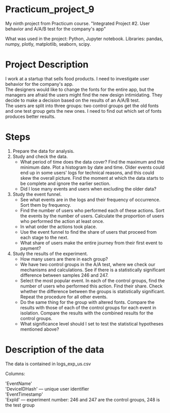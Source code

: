 # Practicum_project_9
 My ninth project from Practicum course. "Integrated Project #2. User behavior and A/A/B test for the company's app"
 
 What was used in the project: Python, Jupyter notebook. Libraries: pandas, numpy, plotly, matplotlib, seaborn, scipy.

# Project Description

I work at a startup that sells food products. I need to investigate user behavior for the company's app.<br/>
The designers would like to change the fonts for the entire app, but the managers are afraid the users might find the new design intimidating. They decide to make a decision based on the results of an A/A/B test.<br/> 
The users are split into three groups: two control groups get the old fonts and one test group gets the new ones. I need to find out which set of fonts produces better results.

# Steps
1) Prepare the data for analysis.
2) Study and check the data.
    - What period of time does the data cover? Find the maximum and the minimum date. Plot a histogram by date and time. Older events could end up in some users' logs for technical reasons, and this could skew the overall picture. Find the moment at which the data starts to be complete and ignore the earlier section.
    - Did I lose many events and users when excluding the older data?
3) Study the event funnel.
    - See what events are in the logs and their frequency of occurrence. Sort them by frequency.
    - Find the number of users who performed each of these actions. Sort the events by the number of users. Calculate the proportion of users who performed the action at least once.
    - In what order the actions took place.
    - Use the event funnel to find the share of users that proceed from each stage to the next.
    - What share of users make the entire journey from their first event to payment?
4) Study the results of the experiment.
    - How many users are there in each group?
    - We have two control groups in the A/A test, where we check our mechanisms and calculations. See if there is a statistically significant difference between samples 246 and 247.
    - Select the most popular event. In each of the control groups, find the number of users who performed this action. Find their share. Check whether the difference between the groups is statistically significant. Repeat the procedure for all other events.
    - Do the same thing for the group with altered fonts. Compare the results with those of each of the control groups for each event in isolation. Compare the results with the combined results for the control groups.
    - What significance level should I set to test the statistical hypotheses mentioned above?
  
# Description of the data

The data is contained in logs_exp_us.csv

Columns:

'EventName'<br/>
'DeviceIDHash' — unique user identifier<br/>
'EventTimestamp'<br/>
'ExpId' — experiment number: 246 and 247 are the control groups, 248 is the test group
